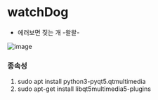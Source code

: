 # watchDog

* 에러보면 짖는 개 -왈왈-

![image](https://user-images.githubusercontent.com/59792475/86624005-8cea0700-bffd-11ea-9fc6-28f17a09edd3.png)

### 종속성
  1. sudo apt install python3-pyqt5.qtmultimedia
  2. sudo apt-get install libqt5multimedia5-plugins
